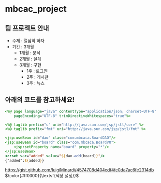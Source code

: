 # mbcac_project

## 팀 프로젝트 안내
* 주제 : 열심히 하자
* 기간 : 3개월
  + 1개월 : 분석
  + 2개월 : 설계
  + 3개월 : 구현
    - 1주 : 로그인
    - 2주 : 게시판
    - 3주 : 뉴스

## 아래의 코드를 참고하세요!
```jsp
<%@ page language="java" contentType="application/json; charset=UTF-8"
    pageEncoding="UTF-8" trimDirectiveWhitespaces="true"%>

<%@ taglib prefix="c" uri="http://java.sun.com/jsp/jstl/core" %>
<%@ taglib prefix="fmt" uri="http://java.sun.com/jsp/jstl/fmt" %>

<jsp:useBean id="dao" class="com.mbcaca.BoardDAO"/>
<jsp:useBean id="board" class="com.mbcaca.BoardVO">
	<jsp:setProperty name="board" property="*"/>
</jsp:useBean>
<c:set var="added" value="${dao.add(board)}"/>
{"added":${added}}
```
https://gist.github.com/luigiMinardi/4574708d404cdf4fe0da7ac6fe2314db
$\color{#ff0000}{\textsf{색상 설정}}$


